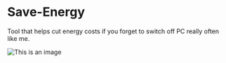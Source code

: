 # Save-Energy
Tool that helps cut energy costs if you forget to switch off PC really often like me.

![This is an image](https://i.imgur.com/MilUwJf.png)
